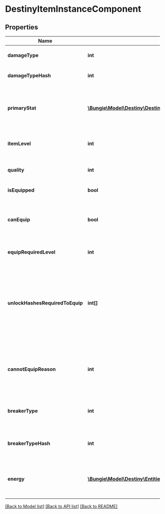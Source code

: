 # DestinyItemInstanceComponent

## Properties
Name | Type | Description | Notes
------------ | ------------- | ------------- | -------------
**damageType** | **int** | If the item has a damage type, this is the item&#39;s current damage type. | [optional] 
**damageTypeHash** | **int** | The current damage type&#39;s hash, so you can look up localized info and icons for it. | [optional] 
**primaryStat** | [**\Bungie\Model\Destiny\DestinyStat**](DestinyStat.md) | The item stat that we consider to be \&quot;primary\&quot; for the item. For instance, this would be \&quot;Attack\&quot; for Weapons or \&quot;Defense\&quot; for armor. | [optional] 
**itemLevel** | **int** | The Item&#39;s \&quot;Level\&quot; has the most significant bearing on its stats, such as Light and Power. | [optional] 
**quality** | **int** | The \&quot;Quality\&quot; of the item has a lesser - but still impactful - bearing on stats like Light and Power. | [optional] 
**isEquipped** | **bool** | Is the item currently equipped on the given character? | [optional] 
**canEquip** | **bool** | If this is an equippable item, you can check it here. There are permanent as well as transitory reasons why an item might not be able to be equipped: check cannotEquipReason for details. | [optional] 
**equipRequiredLevel** | **int** | If the item cannot be equipped until you reach a certain level, that level will be reflected here. | [optional] 
**unlockHashesRequiredToEquip** | **int[]** | Sometimes, there are limitations to equipping that are represented by character-level flags called \&quot;unlocks\&quot;.  This is a list of flags that they need in order to equip the item that the character has not met. Use these to look up the descriptions to show in your UI by looking up the relevant DestinyUnlockDefinitions for the hashes. | [optional] 
**cannotEquipReason** | **int** | If you cannot equip the item, this is a flags enum that enumerates all of the reasons why you couldn&#39;t equip the item. You may need to refine your UI further by using unlockHashesRequiredToEquip and equipRequiredLevel. | [optional] 
**breakerType** | **int** | If populated, this item has a breaker type corresponding to the given value. See DestinyBreakerTypeDefinition for more details. | [optional] 
**breakerTypeHash** | **int** | If populated, this is the hash identifier for the item&#39;s breaker type. See DestinyBreakerTypeDefinition for more details. | [optional] 
**energy** | [**\Bungie\Model\Destiny\Entities\Items\DestinyItemInstanceEnergy**](DestinyItemInstanceEnergy.md) | IF populated, this item supports Energy mechanics (i.e. Armor 2.0), and these are the current details of its energy type and available capacity to spend energy points. | [optional] 

[[Back to Model list]](../README.md#documentation-for-models) [[Back to API list]](../README.md#documentation-for-api-endpoints) [[Back to README]](../README.md)


